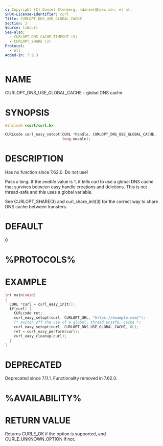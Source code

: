 ```yaml
---
c: Copyright (C) Daniel Stenberg, <daniel@haxx.se>, et al.
SPDX-License-Identifier: curl
Title: CURLOPT_DNS_USE_GLOBAL_CACHE
Section: 3
Source: libcurl
See-also:
  - CURLOPT_DNS_CACHE_TIMEOUT (3)
  - CURLOPT_SHARE (3)
Protocol:
  - All
Added-in: 7.9.3
---
```


# NAME

CURLOPT_DNS_USE_GLOBAL_CACHE - global DNS cache

# SYNOPSIS

~~~c
#include <curl/curl.h>

CURLcode curl_easy_setopt(CURL *handle, CURLOPT_DNS_USE_GLOBAL_CACHE,
                          long enable);
~~~

# DESCRIPTION

Has no function since 7.62.0. Do not use!

Pass a long. If the *enable* value is 1, it tells curl to use a global DNS
cache that survives between easy handle creations and deletions. This is not
thread-safe and this uses a global variable.

See CURLOPT_SHARE(3) and curl_share_init(3) for the correct way to share DNS
cache between transfers.

# DEFAULT

0

# %PROTOCOLS%

# EXAMPLE

~~~c
int main(void)
{
  CURL *curl = curl_easy_init();
  if(curl) {
    CURLcode ret;
    curl_easy_setopt(curl, CURLOPT_URL, "https://example.com/");
    /* switch off the use of a global, thread unsafe, cache */
    curl_easy_setopt(curl, CURLOPT_DNS_USE_GLOBAL_CACHE, 0L);
    ret = curl_easy_perform(curl);
    curl_easy_cleanup(curl);
  }
}

~~~

# DEPRECATED

Deprecated since 7.11.1. Functionality removed in 7.62.0.

# %AVAILABILITY%

# RETURN VALUE

Returns CURLE_OK if the option is supported, and CURLE_UNKNOWN_OPTION if not.
